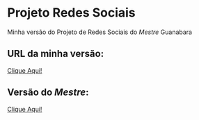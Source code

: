 <h1>Projeto Redes Sociais</h1>
<p>Minha versão do Projeto de Redes Sociais do <em>Mestre</em> Guanabara</p>

<h2>URL da minha versão:</h2>
<p><a href="https://arthurferreira-dev.github.io/Projeto-Social/">Clique Aqui!</a></p>

<h2>Versão do <em>Mestre</em>:</h2>
<p><a href="https://github.com/gustavoguanabara/html-css">Clique Aqui!</a></p>
